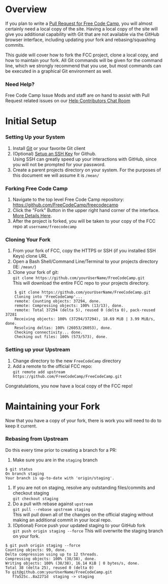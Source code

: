 # Overview
If you plan to write a [Pull Request for Free Code Camp](https://github.com/FreeCodeCamp/FreeCodeCamp/wiki/How-To-Create-A-Pull-Request-for-Free-Code-Camp), you will almost certainly need a local copy of the site. Having a local copy of the site will give you additional capability with Git that are not available via the GitHub browser interface, including updating your fork and rebasing/squashing commits.

This guide will cover how to fork the FCC project, clone a local copy, and how to maintain your fork. All Git commands will be given for the command line, which we strongly recommend that you use, but most commands can be executed in a graphical Git environment as well.

### Need Help?
Free Code Camp Issue Mods and staff are on hand to assist with Pull Request related issues on our [Help Contributors Chat Room](https://gitter.im/FreeCodeCamp/HelpContributors)


# Initial Setup
### Setting Up your System
1. Install [Git](https://git-scm.com/) or your favorite Git client
1. (Optional) [Setup an SSH Key](https://help.github.com/articles/generating-ssh-keys/) for Github.  
Using SSH can greatly speed up your interactions with GitHub, since you will not be prompted for your password.
1. Create a parent projects directory on your system.  For the purposes of this document we will assume it is `/mean/`

### Forking Free Code Camp
1. Navigate to the top level Free Code Camp repository:  
https://github.com/FreeCodeCamp/freecodecamp
1. Click the "Fork" Button in the upper right hand corner of the interface. [More Details Here](https://help.github.com/articles/fork-a-repo/).
1. After the project is forked, you will be taken to your copy of the FCC repo at `username/freecodecamp`

### Cloning Your Fork
1. From your fork of FCC, copy the HTTPS or SSH (if you installed SSH Keys) clone URL
1. Open a Bash Shell/Command Line/Terminal to your projects directory (IE: `/mean/`)
1. Clone your fork of git:  
`git clone https://github.com/yourUserName/FreeCodeCamp.git`  
This will download the entire FCC repo to your projects directory.  
```
    $ git clone https://github.com/yourUserName/FreeCodeCamp.git
    Cloning into 'FreeCodeCamp'...
    remote: Counting objects: 37294, done.
    remote: Compressing objects: 100% (13/13), done.
    remote: Total 37294 (delta 5), reused 0 (delta 0), pack-reused 37281
    Receiving objects: 100% (37294/37294), 18.69 MiB | 3.99 MiB/s, done.
    Resolving deltas: 100% (26053/26053), done.
    Checking connectivity... done.
    Checking out files: 100% (573/573), done.
```
### Setting up your Upstream
1. Change directory to the new `FreeCodeCamp` directory
1. Add a remote to the official FCC repo:  
`git remote add upstream https://github.com/FreeCodeCamp/FreeCodeCamp.git`

Congratulations, you now have a local copy of the FCC repo!

# Maintaining your Fork
Now that you have a copy of your fork, there is work you will need to do to keep it current.
### Rebasing from Upstream
Do this every time prior to creating a branch for a PR:

1. Make sure you are in the `staging` branch  
```
$ git status
On branch staging
Your branch is up-to-date with 'origin/staging'.
```
1. If you are not on staging, resolve any outstanding files/commits and checkout staging  
`git checkout staging`
1. Do a pull with rebase against `upstream`  
`git pull --rebase upstream staging`  
This will pull down all of the changes on the official staging without making an additional commit in your local repo.
1. (Optional) Force push your updated staging to your GitHub fork  
`git push origin staging --force`
This will overwrite the staging branch on your fork.
```
$ git push origin staging --force
Counting objects: 99, done.
Delta compression using up to 12 threads.
Compressing objects: 100% (38/38), done.
Writing objects: 100% (38/38), 16.14 KiB | 0 bytes/s, done.
Total 38 (delta 25), reused 0 (delta 0)
To git@github.com:yourUserName/FreeCodeCamp.git
   f7a525c..8a2271d  staging -> staging
```
